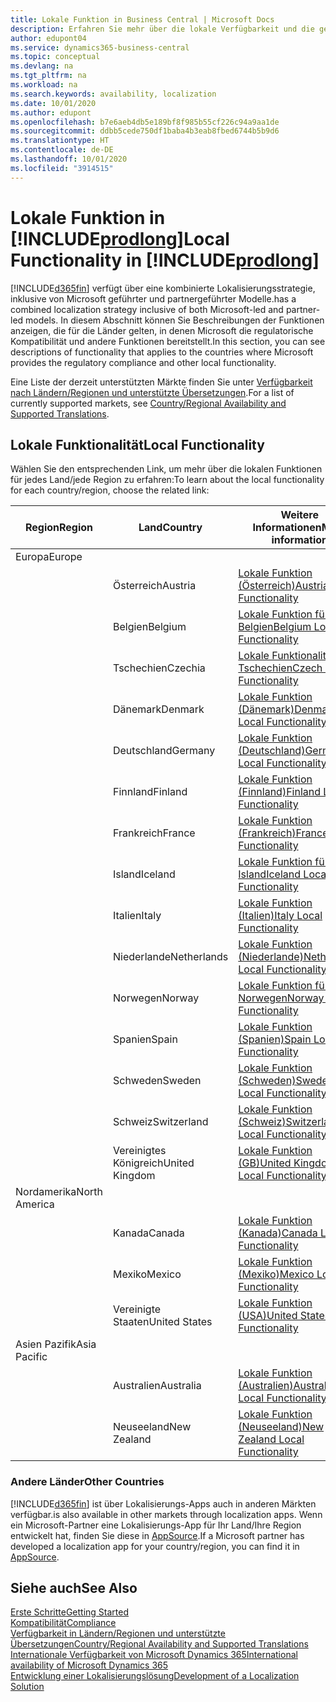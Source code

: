 ```yaml
---
title: Lokale Funktion in Business Central | Microsoft Docs
description: Erfahren Sie mehr über die lokale Verfügbarkeit und die gesetzliche Kompatibilität von Dynamics 365 Business Central.
author: edupont04
ms.service: dynamics365-business-central
ms.topic: conceptual
ms.devlang: na
ms.tgt_pltfrm: na
ms.workload: na
ms.search.keywords: availability, localization
ms.date: 10/01/2020
ms.author: edupont
ms.openlocfilehash: b7e6aeb4db5e189bf8f985b55cf226c94a9aa1de
ms.sourcegitcommit: ddbb5cede750df1baba4b3eab8fbed6744b5b9d6
ms.translationtype: HT
ms.contentlocale: de-DE
ms.lasthandoff: 10/01/2020
ms.locfileid: "3914515"
---
```

# <a name="local-functionality-in-prodlong"></a><span data-ttu-id="6ebb9-103">Lokale Funktion in [!INCLUDE[prodlong](includes/prodlong.md)]</span><span class="sxs-lookup"><span data-stu-id="6ebb9-103">Local Functionality in [!INCLUDE[prodlong](includes/prodlong.md)]</span></span>

[!INCLUDE[d365fin](includes/d365fin_md.md)] <span data-ttu-id="6ebb9-104">verfügt über eine kombinierte Lokalisierungsstrategie, inklusive von Microsoft geführter und partnergeführter Modelle.</span><span class="sxs-lookup"><span data-stu-id="6ebb9-104">has a combined localization strategy inclusive of both Microsoft-led and partner-led models.</span></span> <span data-ttu-id="6ebb9-105">In diesem Abschnitt können Sie Beschreibungen der Funktionen anzeigen, die für die Länder gelten, in denen Microsoft die regulatorische Kompatibilität und andere Funktionen bereitstellt.</span><span class="sxs-lookup"><span data-stu-id="6ebb9-105">In this section, you can see descriptions of functionality that applies to the countries where Microsoft provides the regulatory compliance and other local functionality.</span></span>  

<span data-ttu-id="6ebb9-106">Eine Liste der derzeit unterstützten Märkte finden Sie unter [Verfügbarkeit nach Ländern/Regionen und unterstützte Übersetzungen](/dynamics365/business-central/dev-itpro/compliance/apptest-countries-and-translations?toc=/dynamics365/business-central/toc.json).</span><span class="sxs-lookup"><span data-stu-id="6ebb9-106">For a list of currently supported markets, see [Country/Regional Availability and Supported Translations](/dynamics365/business-central/dev-itpro/compliance/apptest-countries-and-translations?toc=/dynamics365/business-central/toc.json).</span></span>  

## <a name="local-functionality"></a><span data-ttu-id="6ebb9-107">Lokale Funktionalität</span><span class="sxs-lookup"><span data-stu-id="6ebb9-107">Local Functionality</span></span>

<span data-ttu-id="6ebb9-108">Wählen Sie den entsprechenden Link, um mehr über die lokalen Funktionen für jedes Land/jede Region zu erfahren:</span><span class="sxs-lookup"><span data-stu-id="6ebb9-108">To learn about the local functionality for each country/region, choose the related link:</span></span>

| <span data-ttu-id="6ebb9-109">Region</span><span class="sxs-lookup"><span data-stu-id="6ebb9-109">Region</span></span> | <span data-ttu-id="6ebb9-110">Land</span><span class="sxs-lookup"><span data-stu-id="6ebb9-110">Country</span></span> | <span data-ttu-id="6ebb9-111">Weitere Informationen</span><span class="sxs-lookup"><span data-stu-id="6ebb9-111">More information</span></span> |
| --- | --- |--- |
| <span data-ttu-id="6ebb9-112">Europa</span><span class="sxs-lookup"><span data-stu-id="6ebb9-112">Europe</span></span> |  | |
|        | <span data-ttu-id="6ebb9-113">Österreich</span><span class="sxs-lookup"><span data-stu-id="6ebb9-113">Austria</span></span> | [<span data-ttu-id="6ebb9-114">Lokale Funktion (Österreich)</span><span class="sxs-lookup"><span data-stu-id="6ebb9-114">Austria Local Functionality</span></span>](localfunctionality/austria/austria-local-functionality.md) |
|        | <span data-ttu-id="6ebb9-115">Belgien</span><span class="sxs-lookup"><span data-stu-id="6ebb9-115">Belgium</span></span> | [<span data-ttu-id="6ebb9-116">Lokale Funktion für Belgien</span><span class="sxs-lookup"><span data-stu-id="6ebb9-116">Belgium Local Functionality</span></span>](localfunctionality/belgium/belgium-local-functionality.md) |
|        | <span data-ttu-id="6ebb9-117">Tschechien</span><span class="sxs-lookup"><span data-stu-id="6ebb9-117">Czechia</span></span> | [<span data-ttu-id="6ebb9-118">Lokale Funktionalität für Tschechien</span><span class="sxs-lookup"><span data-stu-id="6ebb9-118">Czech Local Functionality</span></span>](localfunctionality/czech/czech-local-functionality.md) |
|        | <span data-ttu-id="6ebb9-119">Dänemark</span><span class="sxs-lookup"><span data-stu-id="6ebb9-119">Denmark</span></span> | [<span data-ttu-id="6ebb9-120">Lokale Funktion (Dänemark)</span><span class="sxs-lookup"><span data-stu-id="6ebb9-120">Denmark Local Functionality</span></span>](localfunctionality/denmark/denmark-local-functionality.md) |
|        | <span data-ttu-id="6ebb9-121">Deutschland</span><span class="sxs-lookup"><span data-stu-id="6ebb9-121">Germany</span></span> | [<span data-ttu-id="6ebb9-122">Lokale Funktion (Deutschland)</span><span class="sxs-lookup"><span data-stu-id="6ebb9-122">Germany Local Functionality</span></span>](localfunctionality/germany/germany-local-functionality.md) |
|        | <span data-ttu-id="6ebb9-123">Finnland</span><span class="sxs-lookup"><span data-stu-id="6ebb9-123">Finland</span></span> | [<span data-ttu-id="6ebb9-124">Lokale Funktion (Finnland)</span><span class="sxs-lookup"><span data-stu-id="6ebb9-124">Finland Local Functionality</span></span>](localfunctionality/finland/finland-local-functionality.md) |
|        | <span data-ttu-id="6ebb9-125">Frankreich</span><span class="sxs-lookup"><span data-stu-id="6ebb9-125">France</span></span> | [<span data-ttu-id="6ebb9-126">Lokale Funktion (Frankreich)</span><span class="sxs-lookup"><span data-stu-id="6ebb9-126">France Local Functionality</span></span>](localfunctionality/france/france-local-functionality.md) |
|        | <span data-ttu-id="6ebb9-127">Island</span><span class="sxs-lookup"><span data-stu-id="6ebb9-127">Iceland</span></span> | [<span data-ttu-id="6ebb9-128">Lokale Funktion für Island</span><span class="sxs-lookup"><span data-stu-id="6ebb9-128">Iceland Local Functionality</span></span>](localfunctionality/iceland/iceland-local-functionality.md) |
|        | <span data-ttu-id="6ebb9-129">Italien</span><span class="sxs-lookup"><span data-stu-id="6ebb9-129">Italy</span></span> | [<span data-ttu-id="6ebb9-130">Lokale Funktion (Italien)</span><span class="sxs-lookup"><span data-stu-id="6ebb9-130">Italy Local Functionality</span></span>](localfunctionality/italy/italy-local-functionality.md) |
|        | <span data-ttu-id="6ebb9-131">Niederlande</span><span class="sxs-lookup"><span data-stu-id="6ebb9-131">Netherlands</span></span> | [<span data-ttu-id="6ebb9-132">Lokale Funktion (Niederlande)</span><span class="sxs-lookup"><span data-stu-id="6ebb9-132">Netherlands Local Functionality</span></span>](localfunctionality/netherlands/netherlands-local-functionality.md) |
|        | <span data-ttu-id="6ebb9-133">Norwegen</span><span class="sxs-lookup"><span data-stu-id="6ebb9-133">Norway</span></span> | [<span data-ttu-id="6ebb9-134">Lokale Funktion für Norwegen</span><span class="sxs-lookup"><span data-stu-id="6ebb9-134">Norway Local Functionality</span></span>](localfunctionality/norway/norway-local-functionality.md) |
|        | <span data-ttu-id="6ebb9-135">Spanien</span><span class="sxs-lookup"><span data-stu-id="6ebb9-135">Spain</span></span> | [<span data-ttu-id="6ebb9-136">Lokale Funktion (Spanien)</span><span class="sxs-lookup"><span data-stu-id="6ebb9-136">Spain Local Functionality</span></span>](localfunctionality/spain/spain-local-functionality.md) |
|        | <span data-ttu-id="6ebb9-137">Schweden</span><span class="sxs-lookup"><span data-stu-id="6ebb9-137">Sweden</span></span> | [<span data-ttu-id="6ebb9-138">Lokale Funktion (Schweden)</span><span class="sxs-lookup"><span data-stu-id="6ebb9-138">Sweden Local Functionality</span></span>](localfunctionality/sweden/sweden-local-functionality.md) |
|        | <span data-ttu-id="6ebb9-139">Schweiz</span><span class="sxs-lookup"><span data-stu-id="6ebb9-139">Switzerland</span></span> | [<span data-ttu-id="6ebb9-140">Lokale Funktion (Schweiz)</span><span class="sxs-lookup"><span data-stu-id="6ebb9-140">Switzerland Local Functionality</span></span>](localfunctionality/switzerland/switzerland-local-functionality.md) |
|        | <span data-ttu-id="6ebb9-141">Vereinigtes Königreich</span><span class="sxs-lookup"><span data-stu-id="6ebb9-141">United Kingdom</span></span> | [<span data-ttu-id="6ebb9-142">Lokale Funktion (GB)</span><span class="sxs-lookup"><span data-stu-id="6ebb9-142">United Kingdom Local Functionality</span></span>](localfunctionality/unitedkingdom/united-kingdom-local-functionality.md) |
| <span data-ttu-id="6ebb9-143">Nordamerika</span><span class="sxs-lookup"><span data-stu-id="6ebb9-143">North America</span></span> |       |  |
|        | <span data-ttu-id="6ebb9-144">Kanada</span><span class="sxs-lookup"><span data-stu-id="6ebb9-144">Canada</span></span>|[<span data-ttu-id="6ebb9-145">Lokale Funktion (Kanada)</span><span class="sxs-lookup"><span data-stu-id="6ebb9-145">Canada Local Functionality</span></span>](localfunctionality/canada/canada-local-functionality.md) |
|        | <span data-ttu-id="6ebb9-146">Mexiko</span><span class="sxs-lookup"><span data-stu-id="6ebb9-146">Mexico</span></span> | [<span data-ttu-id="6ebb9-147">Lokale Funktion (Mexiko)</span><span class="sxs-lookup"><span data-stu-id="6ebb9-147">Mexico Local Functionality</span></span>](localfunctionality/mexico/mexico-local-functionality.md) |
|        | <span data-ttu-id="6ebb9-148">Vereinigte Staaten</span><span class="sxs-lookup"><span data-stu-id="6ebb9-148">United States</span></span>|[<span data-ttu-id="6ebb9-149">Lokale Funktion (USA)</span><span class="sxs-lookup"><span data-stu-id="6ebb9-149">United States Local Functionality</span></span>](localfunctionality/unitedstates/united-states-local-functionality.md) |
| <span data-ttu-id="6ebb9-150">Asien Pazifik</span><span class="sxs-lookup"><span data-stu-id="6ebb9-150">Asia Pacific</span></span> |       |  |
|        | <span data-ttu-id="6ebb9-151">Australien</span><span class="sxs-lookup"><span data-stu-id="6ebb9-151">Australia</span></span> | [<span data-ttu-id="6ebb9-152">Lokale Funktion (Australien)</span><span class="sxs-lookup"><span data-stu-id="6ebb9-152">Australia Local Functionality</span></span>](localfunctionality/australia/australia-local-functionality.md) |
|        | <span data-ttu-id="6ebb9-153">Neuseeland</span><span class="sxs-lookup"><span data-stu-id="6ebb9-153">New Zealand</span></span> | [<span data-ttu-id="6ebb9-154">Lokale Funktion (Neuseeland)</span><span class="sxs-lookup"><span data-stu-id="6ebb9-154">New Zealand Local Functionality</span></span>](localfunctionality/newzealand/new-zealand-local-functionality.md) |

### <a name="other-countries"></a><span data-ttu-id="6ebb9-155">Andere Länder</span><span class="sxs-lookup"><span data-stu-id="6ebb9-155">Other Countries</span></span>

[!INCLUDE[d365fin](includes/d365fin_md.md)] <span data-ttu-id="6ebb9-156">ist über Lokalisierungs-Apps auch in anderen Märkten verfügbar.</span><span class="sxs-lookup"><span data-stu-id="6ebb9-156">is also available in other markets through localization apps.</span></span> <span data-ttu-id="6ebb9-157">Wenn ein Microsoft-Partner eine Lokalisierungs-App für Ihr Land/Ihre Region entwickelt hat, finden Sie diese in [AppSource](https://go.microsoft.com/fwlink/?linkid=2081646).</span><span class="sxs-lookup"><span data-stu-id="6ebb9-157">If a Microsoft partner has developed a localization app for your country/region, you can find it in [AppSource](https://go.microsoft.com/fwlink/?linkid=2081646).</span></span>

## <a name="see-also"></a><span data-ttu-id="6ebb9-158">Siehe auch</span><span class="sxs-lookup"><span data-stu-id="6ebb9-158">See Also</span></span>

[<span data-ttu-id="6ebb9-159">Erste Schritte</span><span class="sxs-lookup"><span data-stu-id="6ebb9-159">Getting Started</span></span>](product-get-started.md)  
[<span data-ttu-id="6ebb9-160">Kompatibilität</span><span class="sxs-lookup"><span data-stu-id="6ebb9-160">Compliance</span></span>](compliance/compliance-overview.md)  
[<span data-ttu-id="6ebb9-161">Verfügbarkeit in Ländern/Regionen und unterstützte Übersetzungen</span><span class="sxs-lookup"><span data-stu-id="6ebb9-161">Country/Regional Availability and Supported Translations</span></span>](/dynamics365/business-central/dev-itpro/compliance/apptest-countries-and-translations?toc=/dynamics365/business-central/toc.json)  
[<span data-ttu-id="6ebb9-162">Internationale Verfügbarkeit von Microsoft Dynamics 365</span><span class="sxs-lookup"><span data-stu-id="6ebb9-162">International availability of Microsoft Dynamics 365</span></span>](/dynamics365/get-started/availability)  
[<span data-ttu-id="6ebb9-163">Entwicklung einer Lokalisierungslösung</span><span class="sxs-lookup"><span data-stu-id="6ebb9-163">Development of a Localization Solution</span></span>](/dynamics365/business-central/dev-itpro/developer/readiness/readiness-develop-localization)  
